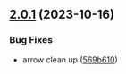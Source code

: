 ## [2.0.1](https://github.com/retejs/connection-path-plugin/compare/v2.0.0...v2.0.1) (2023-10-16)


### Bug Fixes

* arrow clean up ([569b610](https://github.com/retejs/connection-path-plugin/commit/569b6107ff4da331dc90d48b1e8ecc2ca2526b17))
